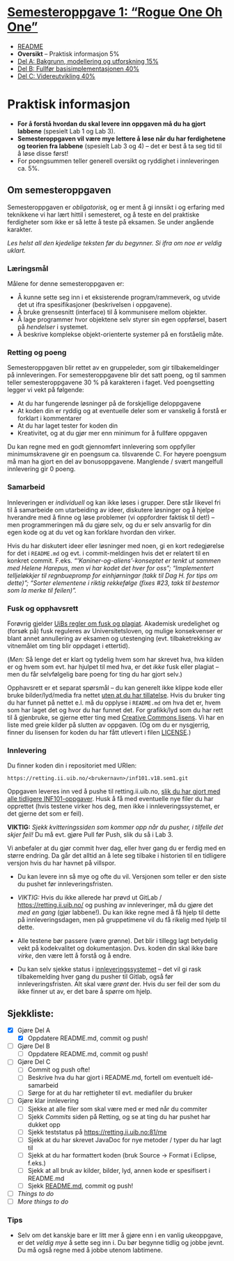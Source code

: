 # [Semesteroppgave 1: “Rogue One Oh One”](https://retting.ii.uib.no/inf101.v18.sem1/blob/master/SEM-1.md)

* [README](README.md)
* **Oversikt** – Praktisk informasjon 5%
* [Del A: Bakgrunn, modellering og utforskning 15%](SEM-1_DEL-A.md)
* [Del B: Fullfør basisimplementasjonen 40%](SEM-1_DEL-B.md)
* [Del C: Videreutvikling 40%](SEM-1_DEL-C.md)


# Praktisk informasjon
* **For å forstå hvordan du skal levere inn oppgaven må du ha gjort labbene** (spesielt Lab 1 og Lab 3).
* **Semesteroppgaven vil være mye lettere å løse når du har ferdighetene og teorien fra labbene** (spesielt Lab 3 og 4) – det er best å ta seg tid til å løse disse først!
* For poengsummen teller generell oversikt og ryddighet i innleveringen ca. 5%.

## Om semesteroppgaven

Semesteroppgaven er *obligatorisk*, og er ment å gi innsikt i og erfaring med
teknikkene vi har lært hittil i semesteret, og å teste en del praktiske
ferdigheter som ikke er så lette å teste på eksamen. Se under angående
karakter. 

*Les helst all den kjedelige teksten før du begynner. Si ifra om noe er veldig uklart.*

### Læringsmål

Målene for denne semesteroppgaven er:

* Å kunne sette seg inn i et eksisterende program/rammeverk, og utvide det ut ifra spesifikasjoner (beskrivelsen i oppgavene).
* Å bruke grensesnitt (interface) til å kommunisere mellom objekter.
* Å lage programmer hvor objektene selv styrer sin egen oppførsel, basert på *hendelser* i systemet.
* Å beskrive komplekse objekt-orienterte systemer på en forståelig måte.

### Retting og poeng
Semesteroppgaven blir rettet av en gruppeleder, som gir tilbakemeldinger på
innleveringen. For semesteroppgavene blir det satt poeng, og til sammen teller
semesteroppgavene 30 % på karakteren i faget. Ved poengsetting legger vi vekt
på følgende:

* At du har fungerende løsninger på de forskjellige deloppgavene
* At koden din er ryddig og at eventuelle deler som er vanskelig å forstå er forklart i kommentarer
* At du har laget tester for koden din
* Kreativitet, og at du gjør mer enn minimum for å fullføre oppgaven

Du kan regne med en godt gjennomført innlevering som oppfyller minimumskravene gir en
poengsum ca. tilsvarende C. For høyere poengsum må man ha gjort en del av bonusoppgavene. Manglende /
svært mangelfull innlevering gir 0 poeng.

### Samarbeid

Innleveringen er *individuell* og kan ikke løses i grupper. Dere står likevel fri
til å samarbeide om utarbeiding av ideer, diskutere løsninger og å hjelpe
hverandre med å finne og løse problemer (vi oppfordrer faktisk til det!) – men programmeringen må du gjøre selv, og du er selv ansvarlig for din egen kode og at du vet og kan forklare hvordan den virker.

Hvis du har diskutert ideer eller løsninger med noen, gi en kort redegjørelse for det i `README.md` og evt. i commit-meldingen hvis det er relatert til en konkret commit. F.eks. *“‘Kaniner-og-aliens’-konseptet er tenkt ut sammen med Helene Harepus, men vi har kodet det hver for oss”; “Implementert telljeløkkjer til regnbuepromp for einhjørningar (takk til Dag H. for tips om dette)”; “Sorter elementene i riktig rekkefølge (fixes #23, takk til bestemor som la merke til feilen)”.*

### Fusk og opphavsrett
Forøvrig gjelder [UiBs regler om fusk og plagiat](http://www.uib.no/studiekvalitet/77864/fusk-hva-er-det-og-hvilke-konsekvenser-f%C3%A5r-det-deg-som-student). Akademisk uredelighet og (forsøk på) fusk reguleres av Universitetsloven, og mulige konsekvenser er blant annet annullering av eksamen og utestenging (evt. tilbaketrekking av vitnemålet om ting blir oppdaget i ettertid).

(*Men:* Så lenge det er klart og tydelig hvem som har skrevet hva, hva kilden er og hvem som evt. har hjulpet til med hva, er det *ikke* fusk eller plagiat – men du får selvfølgelig bare poeng for ting du har gjort selv.)

Opphavsrett er et separat spørsmål – du kan generelt ikke klippe kode eller bruke bilder/lyd/media fra nettet [uten at du har tillatelse](https://retting.ii.uib.no/inf101/inf101.v18/wikis/opphavsrett-lisenser). Hvis du bruker ting du har funnet på nettet e.l. må du opplyse i `README.md` om hva det er, hvem som har laget det og hvor du har funnet det. For grafikk/lyd som du har rett til å gjenbruke, se gjerne etter ting med [Creative Commons lisens](https://creativecommons.org/licenses/). Vi har en liste med greie kilder på slutten av oppgaven. (Og om du er nysgjerrig, finner du lisensen for koden du har fått utlevert i filen [LICENSE](LICENSE).)

### Innlevering
 Du finner koden din i repositoriet med URIen:

    https://retting.ii.uib.no/<brukernavn>/inf101.v18.sem1.git

Oppgaven leveres inn ved å pushe til retting.ii.uib.no, [slik du har gjort med alle tidligere INF101-oppgaver](https://retting.ii.uib.no/inf101/inf101.v18/wikis/hente-levere-oppgaver). Husk å få med eventuelle nye filer du har opprettet (hvis testene virker hos deg, men ikke i innleveringssystemet, er det gjerne det som er feil).

**VIKTIG:** *Sjekk kvitteringssiden som kommer opp når du pusher, i tilfelle det skjer feil!* Du må evt. gjøre Pull før Push, slik du så i Lab 3.

Vi anbefaler at du gjør commit hver dag, eller hver gang du er ferdig med en
større endring. Da går det alltid an å lete seg tilbake i historien til en
tidligere versjon hvis du har havnet på villspor.


* Du kan levere inn så mye og ofte du vil. Versjonen som teller er den siste du
  pushet før innleveringsfristen.

* *VIKTIG:* Hvis du ikke allerede har prøvd ut GitLab / https://retting.ii.uib.no/ og pushing av
  innleveringer, må du gjøre det *med en gang* (gjør labbene!). Du kan ikke regne med å få hjelp til
  dette på innleveringsdagen, men på gruppetimene vil du få rikelig med hjelp
  til dette.

* Alle testene bør passere (være grønne). Det blir i tillegg lagt betydelig
  vekt på kodekvalitet og dokumentasjon. Dvs. koden din skal ikke bare *virke*,
  den være lett å forstå og å endre.

* Du kan selv sjekke status i
  [innleveringssystemet](http://retting.ii.uib.no:81/) – det vil gi rask
  tilbakemelding hver gang du pusher til Gitlab, også før innleveringsfristen.
  Alt skal være *grønt* der. Hvis du ser feil der som du ikke finner ut av, er det bare å spørre om hjelp.
 

## Sjekkliste:

* [x] Gjøre Del A
   * [x] Oppdatere README.md, commit og push!
* [ ] Gjøre Del B
   * [ ] Oppdatere README.md, commit og push!
* [ ] Gjøre Del C
   * [ ] Commit og push ofte! 
   * [ ] Beskrive hva du har gjort i README.md, fortell om eventuelt idé-samarbeid
   * [ ] Sørge for at du har rettigheter til evt. mediafiler du bruker 
* [ ] Gjøre klar innlevering
   * [ ] Sjekke at alle filer som skal være med er med når du commiter
   * [ ] Sjekk *Commits* siden på Retting, og se at ting du har pushet har dukket opp
   * [ ] Sjekk teststatus på https://retting.ii.uib.no:81/me
   * [ ] Sjekk at du har skrevet JavaDoc for nye metoder / typer du har lagt til
   * [ ] Sjekk at du har formattert koden (bruk Source → Format i Eclipse, f.eks.)
   * [ ] Sjekk at all bruk av kilder, bilder, lyd, annen kode er spesifisert i README.md
   * [ ] Sjekk [README.md](README.md), commit og push!
* [ ] *Things to do*
* [ ] *More things to do*

### Tips

* Selv om det kanskje bare er litt mer å gjøre enn i en vanlig ukeoppgave, er
  det *veldig mye* å sette seg inn i. Du bør begynne tidlig og jobbe jevnt. Du må
  også regne med å jobbe utenom labtimene.
